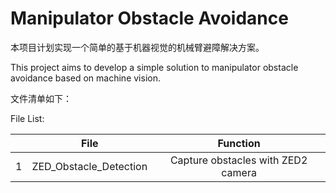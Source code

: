 # Manipulator Obstacle Avoidance

本项目计划实现一个简单的基于机器视觉的机械臂避障解决方案。

This project aims to develop a simple solution to manipulator  obstacle avoidance based on machine vision.

文件清单如下：

File List:

|      |          File          |              Function              |
| :--: | :--------------------: | :--------------------------------: |
|  1   | ZED_Obstacle_Detection | Capture obstacles with ZED2 camera |

